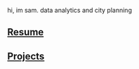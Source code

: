 











hi, im sam. data analytics and city planning







## [Resume](/resume)

## [Projects](/projects)

